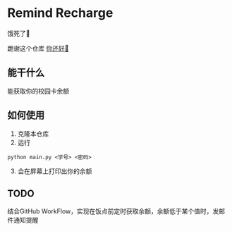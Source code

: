 # Remind Recharge

饿死了🐎

跪谢这个仓库 [你还好🐎](https://github.com/unbyte/are-u-ok)

## 能干什么

能获取你的校园卡余额

## 如何使用

1. 克隆本仓库
2. 运行
```
python main.py <学号> <密码>
```

3. 会在屏幕上打印出你的余额

## TODO

结合GitHub WorkFlow，实现在饭点前定时获取余额，余额低于某个值时，发邮件通知提醒